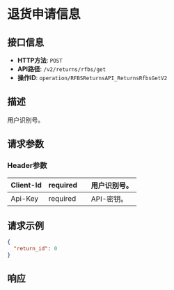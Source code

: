 # 退货申请信息

## 接口信息

- **HTTP方法**: `POST`
- **API路径**: `/v2/returns/rfbs/get`
- **操作ID**: `operation/RFBSReturnsAPI_ReturnsRfbsGetV2`

## 描述

用户识别号。

## 请求参数

### Header参数

| Client-Id | required |  | 用户识别号。 |
|---|---|---|---|
| Api-Key | required |  | API-密钥。 |

## 请求示例

```json
{
  "return_id": 0
}
```

## 响应
